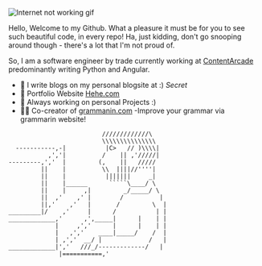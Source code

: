 
![Internet not working gif]([https://i.pinimg.com/originals/71/f1/a9/71f1a93b6932fffc6a4e8bd43dab7f39.gif](https://media.giphy.com/media/F2J6D7kBLMeyY/giphy.gif))

Hello, Welcome to my Github. What a pleasure it must be for you to see such beautiful code, in every repo! Ha, just kidding, don't go snooping around though - there's a lot that I'm not proud of. 

So, I am a software engineer by trade currently working at [ContentArcade](https://www.contentarcade.com/) predominantly writing Python and Angular.

- 📗 I write blogs on my personal blogsite at :) *Secret*  
- 💬 Portfolio Website [Hehe.com](https://abuzar-061.github.io/CV/Project-Portfolio.html)
- 📆 Always working on personal Projects :)  
- 🏃‍♂️ Co-creator of [grammanin.com](https://www.grammarin.com/) -Improve your grammar via grammarin website!



```
                          /////////////\
                          \\\\\\\\\\\\\\\
  -----------,-|           |C>   // )\\\\|
           ,','|          /    || ,'/////|
---------,','  |         (,    ||   /////
         ||    |          \\  ||||//''''|
         ||    |           |||||||     _|
         ||    |______      `````\____/ \
         ||    |     ,|         _/_____/ \
         ||  ,'    ,' |        /          |
         ||,'    ,'   |       /         \  |
_________|/    ,'     |      /           | |
_____________,'      ,',_____|      |    | |
             |     ,','      |      |    | |
             |   ,','    ____|_____/    /  |
             | ,','  __/ |             /   |
_____________|','   ///_/-------------/   |
              |===========,'
```





